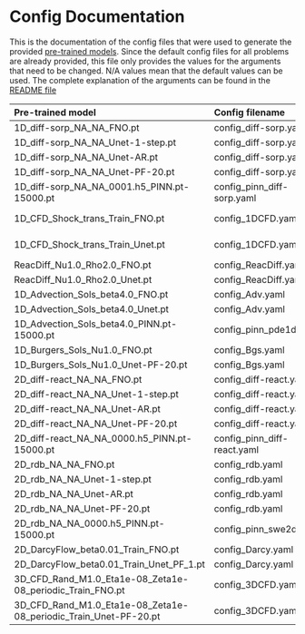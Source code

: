 # Config Documentation

This is the documentation of the config files that were used to generate the
provided
[pre-trained models](https://darus.uni-stuttgart.de/dataset.xhtml?persistentId=doi:10.18419/darus-2987).
Since the default config files for all problems are already provided, this file
only provides the values for the arguments that need to be changed. N/A values
mean that the default values can be used. The complete explanation of the
arguments can be found in the [README file](/README.md)

| Pre-trained model                                                | Config filename             | model_name | filename (data)                                         | ar_mode | pushforward | unroll_step | modes | width |
| :--------------------------------------------------------------- | :-------------------------- | :--------- | :------------------------------------------------------ | :------ | :---------- | ----------: | ----: | ----: |
| 1D_diff-sorp_NA_NA_FNO.pt                                        | config_diff-sorp.yaml       | FNO        | 1D_diff-sorp_NA_NA                                      | N/A     | N/A         |         N/A |    16 |    64 |
| 1D_diff-sorp_NA_NA_Unet-1-step.pt                                | config_diff-sorp.yaml       | Unet       | 1D_diff-sorp_NA_NA                                      | False   | False       |         N/A |   N/A |   N/A |
| 1D_diff-sorp_NA_NA_Unet-AR.pt                                    | config_diff-sorp.yaml       | Unet       | 1D_diff-sorp_NA_NA                                      | True    | False       |         N/A |   N/A |   N/A |
| 1D_diff-sorp_NA_NA_Unet-PF-20.pt                                 | config_diff-sorp.yaml       | Unet       | 1D_diff-sorp_NA_NA                                      | True    | True        |          20 |   N/A |   N/A |
| 1D_diff-sorp_NA_NA_0001.h5_PINN.pt-15000.pt                      | config_pinn_diff-sorp.yaml  | PINN       | 1D_diff-sorp_NA_NA.h5                                   | N/A     | N/A         |         N/A |   N/A |   N/A |
| 1D_CFD_Shock_trans_Train_FNO.pt                                  | config_1DCFD.yaml           | FNO        | 1D_CFD_Shock_Eta1.e-8_Zeta1.e-8_trans_Train.hdf5        | N/A     | N/A         |         N/A |    12 |    20 |
| 1D_CFD_Shock_trans_Train_Unet.pt                                 | config_1DCFD.yaml           | Unet       | 1D_CFD_Shock_Eta1.e-8_Zeta1.e-8_trans_Train.hdf5        | True    | True        |          20 |   N/A |   N/A |
| ReacDiff_Nu1.0_Rho2.0_FNO.pt                                     | config_ReacDiff.yaml        | FNO        | ReacDiff_Nu1.0_Rho2.0.hdf5                              | N/A     | N/A         |         N/A |    12 |    20 |
| ReacDiff_Nu1.0_Rho2.0_Unet.pt                                    | config_ReacDiff.yaml        | Unet       | ReacDiff_Nu1.0_Rho2.0.hdf5                              | True    | True        |          10 |   N/A |   N/A |
| 1D_Advection_Sols_beta4.0_FNO.pt                                 | config_Adv.yaml             | FNO        | 1D_Advection_Sols_beta4.0.hdf5                          | N/A     | N/A         |         N/A |    12 |    20 |
| 1D_Advection_Sols_beta4.0_Unet.pt                                | config_Adv.yaml             | Unet       | 1D_Advection_Sols_beta4.0.hdf5                          | True    | True        |          20 |   N/A |   N/A |
| 1D_Advection_Sols_beta4.0_PINN.pt-15000.pt                       | config_pinn_pde1d.yaml      | PINN       | 1D_Advection_Sols_beta4.0.hdf5                          | N/A     | N/A         |         N/A |   N/A |   N/A |
| 1D_Burgers_Sols_Nu1.0_FNO.pt                                     | config_Bgs.yaml             | FNO        | 1D_Burgers_Sols_Nu1.0.hdf5                              | N/A     | N/A         |         N/A |    12 |    20 |
| 1D_Burgers_Sols_Nu1.0_Unet-PF-20.pt                              | config_Bgs.yaml             | Unet       | 1D_Burgers_Sols_Nu1.0.hdf5                              | True    | True        |          20 |   N/A |   N/A |
| 2D_diff-react_NA_NA_FNO.pt                                       | config_diff-react.yaml      | FNO        | 2D_diff-react_NA_NA                                     | N/A     | N/A         |         N/A |    12 |    20 |
| 2D_diff-react_NA_NA_Unet-1-step.pt                               | config_diff-react.yaml      | Unet       | 2D_diff-react_NA_NA                                     | False   | False       |         N/A |   N/A |   N/A |
| 2D_diff-react_NA_NA_Unet-AR.pt                                   | config_diff-react.yaml      | Unet       | 2D_diff-react_NA_NA                                     | True    | False       |         N/A |   N/A |   N/A |
| 2D_diff-react_NA_NA_Unet-PF-20.pt                                | config_diff-react.yaml      | Unet       | 2D_diff-react_NA_NA                                     | True    | True        |          20 |   N/A |   N/A |
| 2D_diff-react_NA_NA_0000.h5_PINN.pt-15000.pt                     | config_pinn_diff-react.yaml | PINN       | 2D_diff-react_NA_NA.h5                                  | N/A     | N/A         |         N/A |   N/A |   N/A |
| 2D_rdb_NA_NA_FNO.pt                                              | config_rdb.yaml             | FNO        | 2D_rdb_NA_NA                                            | N/A     | N/A         |         N/A |    12 |    20 |
| 2D_rdb_NA_NA_Unet-1-step.pt                                      | config_rdb.yaml             | Unet       | 2D_rdb_NA_NA                                            | False   | False       |         N/A |   N/A |   N/A |
| 2D_rdb_NA_NA_Unet-AR.pt                                          | config_rdb.yaml             | Unet       | 2D_rdb_NA_NA                                            | True    | False       |         N/A |   N/A |   N/A |
| 2D_rdb_NA_NA_Unet-PF-20.pt                                       | config_rdb.yaml             | Unet       | 2D_rdb_NA_NA                                            | True    | True        |          20 |   N/A |   N/A |
| 2D_rdb_NA_NA_0000.h5_PINN.pt-15000.pt                            | config_pinn_swe2d.yaml      | PINN       | 2D_rdb_NA_NA.h5                                         | N/A     | N/A         |         N/A |   N/A |   N/A |
| 2D_DarcyFlow_beta0.01_Train_FNO.pt                               | config_Darcy.yaml           | FNO        | 2D_DarcyFlow_beta0.01_Train.hdf5                        | N/A     | N/A         |         N/A |    12 |    20 |
| 2D_DarcyFlow_beta0.01_Train_Unet_PF_1.pt                         | config_Darcy.yaml           | Unet       | 2D_DarcyFlow_beta0.01_Train.hdf5                        | False   | False       |         N/A |   N/A |   N/A |
| 3D_CFD_Rand_M1.0_Eta1e-08_Zeta1e-08_periodic_Train_FNO.pt        | config_3DCFD.yaml           | FNO        | 3D_CFD_Rand_M1.0_Eta1e-08_Zeta1e-08_periodic_Train.hdf5 | N/A     | N/A         |         N/A |    12 |    20 |
| 3D_CFD_Rand_M1.0_Eta1e-08_Zeta1e-08_periodic_Train_Unet-PF-20.pt | config_3DCFD.yaml           | Unet       | 3D_CFD_Rand_M1.0_Eta1e-08_Zeta1e-08_periodic_Train.hdf5 | True    | True        |          20 |   N/A |   N/A |
